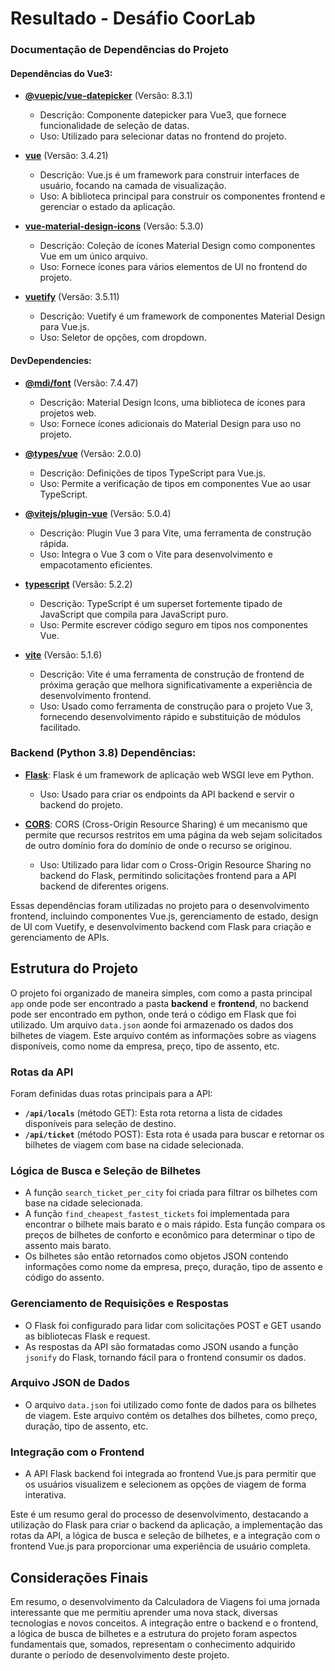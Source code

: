 # Resultado - Desáfio CoorLab

### Documentação de Dependências do Projeto

#### Dependências do Vue3:
- **[@vuepic/vue-datepicker](https://www.npmjs.com/package/@vuepic/vue-datepicker)** (Versão: 8.3.1)
  - Descrição: Componente datepicker para Vue3, que fornece funcionalidade de seleção de datas.
  - Uso: Utilizado para selecionar datas no frontend do projeto.

- **[vue](https://v3.vuejs.org/)** (Versão: 3.4.21)
  - Descrição: Vue.js é um framework para construir interfaces de usuário, focando na camada de visualização.
  - Uso: A biblioteca principal para construir os componentes frontend e gerenciar o estado da aplicação.

- **[vue-material-design-icons](https://www.npmjs.com/package/vue-material-design-icons)** (Versão: 5.3.0)
  - Descrição: Coleção de ícones Material Design como componentes Vue em um único arquivo.
  - Uso: Fornece ícones para vários elementos de UI no frontend do projeto.

- **[vuetify](https://vuetifyjs.com/)** (Versão: 3.5.11)
  - Descrição: Vuetify é um framework de componentes Material Design para Vue.js.
  - Uso: Seletor de opções, com dropdown.

#### DevDependencies:
- **[@mdi/font](https://www.npmjs.com/package/@mdi/font)** (Versão: 7.4.47)
  - Descrição: Material Design Icons, uma biblioteca de ícones para projetos web.
  - Uso: Fornece ícones adicionais do Material Design para uso no projeto.

- **[@types/vue](https://www.npmjs.com/package/@types/vue)** (Versão: 2.0.0)
  - Descrição: Definições de tipos TypeScript para Vue.js.
  - Uso: Permite a verificação de tipos em componentes Vue ao usar TypeScript.

- **[@vitejs/plugin-vue](https://www.npmjs.com/package/@vitejs/plugin-vue)** (Versão: 5.0.4)
  - Descrição: Plugin Vue 3 para Vite, uma ferramenta de construção rápida.
  - Uso: Integra o Vue 3 com o Vite para desenvolvimento e empacotamento eficientes.

- **[typescript](https://www.typescriptlang.org/)** (Versão: 5.2.2)
  - Descrição: TypeScript é um superset fortemente tipado de JavaScript que compila para JavaScript puro.
  - Uso: Permite escrever código seguro em tipos nos componentes Vue.

- **[vite](https://vitejs.dev/)** (Versão: 5.1.6)
  - Descrição: Vite é uma ferramenta de construção de frontend de próxima geração que melhora significativamente a experiência de desenvolvimento frontend.
  - Uso: Usado como ferramenta de construção para o projeto Vue 3, fornecendo desenvolvimento rápido e substituição de módulos facilitado.

### Backend (Python 3.8) Dependências:
- **[Flask](https://flask.palletsprojects.com/)**: Flask é um framework de aplicação web WSGI leve em Python.
  - Uso: Usado para criar os endpoints da API backend e servir o backend do projeto.

- **[CORS](https://flask-cors.readthedocs.io/en/latest/)**: CORS (Cross-Origin Resource Sharing) é um mecanismo que permite que recursos restritos em uma página da web sejam solicitados de outro domínio fora do domínio de onde o recurso se originou.
  - Uso: Utilizado para lidar com o Cross-Origin Resource Sharing no backend do Flask, permitindo solicitações frontend para a API backend de diferentes origens.

Essas dependências foram utilizadas no projeto para o desenvolvimento frontend, incluindo componentes Vue.js, gerenciamento de estado, design de UI com Vuetify, e desenvolvimento backend com Flask para criação e gerenciamento de APIs.


## Estrutura do Projeto

O projeto foi organizado de maneira simples, com como a pasta principal `app` onde pode ser encontrado a pasta **backend** e **frontend**, no backend pode ser encontrado em python, onde terá o código em Flask que foi utilizado. Um arquivo `data.json` aonde foi armazenado os dados dos bilhetes de viagem. Este arquivo contém as informações sobre as viagens disponíveis, como nome da empresa, preço, tipo de assento, etc.

### Rotas da API

Foram definidas duas rotas principais para a API:

- **`/api/locals`** (método GET): Esta rota retorna a lista de cidades disponíveis para seleção de destino.
- **`/api/ticket`** (método POST): Esta rota é usada para buscar e retornar os bilhetes de viagem com base na cidade selecionada.

### Lógica de Busca e Seleção de Bilhetes

- A função `search_ticket_per_city` foi criada para filtrar os bilhetes com base na cidade selecionada.
- A função `find_cheapest_fastest_tickets` foi implementada para encontrar o bilhete mais barato e o mais rápido. Esta função compara os preços de bilhetes de conforto e econômico para determinar o tipo de assento mais barato.
- Os bilhetes são então retornados como objetos JSON contendo informações como nome da empresa, preço, duração, tipo de assento e código do assento.

### Gerenciamento de Requisições e Respostas

- O Flask foi configurado para lidar com solicitações POST e GET usando as bibliotecas Flask e request.
- As respostas da API são formatadas como JSON usando a função `jsonify` do Flask, tornando fácil para o frontend consumir os dados.

### Arquivo JSON de Dados

- O arquivo `data.json` foi utilizado como fonte de dados para os bilhetes de viagem. Este arquivo contém os detalhes dos bilhetes, como preço, duração, tipo de assento, etc.

### Integração com o Frontend

- A API Flask backend foi integrada ao frontend Vue.js para permitir que os usuários visualizem e selecionem as opções de viagem de forma interativa.

Este é um resumo geral do processo de desenvolvimento, destacando a utilização do Flask para criar o backend da aplicação, a implementação das rotas da API, a lógica de busca e seleção de bilhetes, e a integração com o frontend Vue.js para proporcionar uma experiência de usuário completa.

## Considerações Finais

Em resumo, o desenvolvimento da Calculadora de Viagens foi uma jornada interessante que me permitiu aprender uma nova stack, diversas tecnologias e novos conceitos. A integração entre o backend e o frontend, a lógica de busca de bilhetes e a estrutura do projeto foram aspectos fundamentais que, somados, representam o conhecimento adquirido durante o período de desenvolvimento deste projeto.